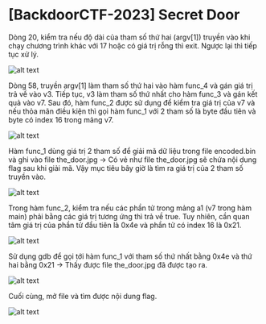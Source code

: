# [BackdoorCTF-2023] Secret Door
<p>Dòng 20, kiểm tra nếu độ dài của tham số thứ hai (argv[1]) truyền vào khi chạy chương trình khác với 17 hoặc có giá trị rỗng thì exit. Ngược lại thì tiếp tục xử lý.</p>

![alt text](/thanhlai/post/reverse_engineering/image/post3/image.png)

<p>Dòng 58, truyền argv[1] làm tham số thứ hai vào hàm func_4 và gán giá trị trả về vào v3. Tiếp tục, v3 làm tham số thứ nhất cho hàm func_3 và gán kết quả vào v7. Sau đó, hàm func_2 được sử dụng để kiểm tra giá trị của v7 và nếu thỏa mãn điều kiện thì gọi hàm func_1 với 2 tham số là byte đầu tiên và byte có index 16 trong mảng v7.</p>

![alt text](/thanhlai/post/reverse_engineering/image/post3/image-1.png)

<p>Hàm func_1 dùng giá trị 2 tham số để giải mã dữ liệu trong file encoded.bin và ghi vào file the_door.jpg -> Có vẻ như file the_door.jpg sẽ chứa nội dung flag sau khi giải mã. Vậy mục tiêu bây giờ là tìm ra giá trị của 2 tham số truyền vào.</p>

![alt text](/thanhlai/post/reverse_engineering/image/post3/image-2.png)

<p>Trong hàm func_2, kiểm tra nếu các phần tử trong mảng a1 (v7 trong hàm main) phải bằng các giá trị tương ứng thì trả về true. Tuy nhiên, cần quan tâm giá trị của phần tử đầu tiên là 0x4e và phần tử có index 16 là 0x21.</p>

![alt text](/thanhlai/post/reverse_engineering/image/post3/image-3.png)

<p>Sử dụng gdb để gọi tới hàm func_1 với tham số thứ nhất bằng 0x4e và thứ hai bằng 0x21 -> Thấy được file the_door.jpg đã được tạo ra.</p>

![alt text](/thanhlai/post/reverse_engineering/image/post3/image-4.png)

<p>Cuối cùng, mở file và tìm được nội dung flag.</p>

![alt text](/thanhlai/post/reverse_engineering/image/post3/image-5.png)